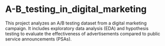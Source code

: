 # A-B_testing_in_digital_marketing
This project analyzes an A/B testing dataset from a digital marketing campaign. It includes exploratory data analysis (EDA) and hypothesis testing to evaluate the effectiveness of advertisements compared to public service announcements (PSAs).
